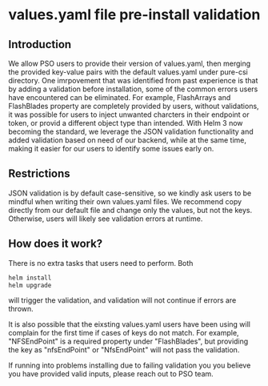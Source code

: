 
# values.yaml file pre-install validation 

## Introduction

We allow PSO users to provide their version of values.yaml, then merging the provided key-value pairs with the default values.yaml under pure-csi directory.
One imrpovement that was identified from past experience is that by adding a validation before installation, some of the common errors users have encountered
can be eliminated. For example, FlashArrays and FlashBlades property are completely provided by users, without validations, it was possible for users to inject
unwanted charcters in their endpoint or token, or provid a different object type than intended. With Helm 3 now becoming the standard, we leverage the JSON 
validation functionality and added validation based on need of our backend, while at the same time, making it easier for our users to identify some issues 
early on. 

## Restrictions
JSON validation is by default case-sensitive, so we kindly ask users to be mindful when writing their own values.yaml files. We recommend copy directly from our
default file and change only the values, but not the keys. Otherwise, users will likely see validation errors at runtime. 

## How does it work? 
There is no extra tasks that users need to perform. Both 
```bash
helm install
helm upgrade
```
will trigger the validation, and validation will not continue if errors are thrown. 

It is also possible that the eixsting values.yaml users have been using will complain for the first time if cases of keys do not match. For example, "NFSEndPoint"
is a required property under "FlashBlades", but providing the key as "nfsEndPoint" or "NfsEndPoint" will not pass the validation. 

If running into problems installing due to failing validation you you believe you have provided valid inputs, please reach out to PSO team. 
